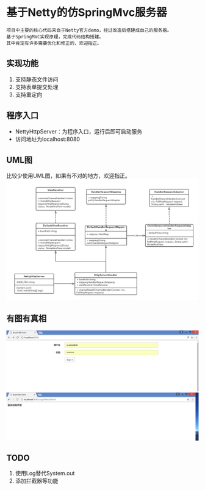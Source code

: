 # 基于Netty的仿SpringMvc服务器 #
    项目中主要的核心代码来自于Netty官方demo，经过改造后搭建成自己的服务器。
	基于SpringMVC实现原理，完成代码结构搭建。
	其中肯定有许多需要优化和修正的，欢迎指正。
## 实现功能 ##
1. 支持静态文件访问
2. 支持表单提交处理
3. 支持重定向

## 程序入口 ##
- NettyHttpServer：为程序入口，运行后即可启动服务
- 访问地址为localhost:8080

## UML图 ##
比较少使用UML图，如果有不对的地方，欢迎指正。
![首页](https://github.com/cmlbeliever/NettyHttpDemo/blob/master/wiki/img/uml.png)

## 有图有真相 ##
![首页](https://github.com/cmlbeliever/NettyHttpDemo/blob/master/wiki/img/index.png)
![登录完成界面](https://github.com/cmlbeliever/NettyHttpDemo/blob/master/wiki/img/loginResult.png)

## TODO ##
1. 使用Log替代System.out
1. 添加拦截器等功能